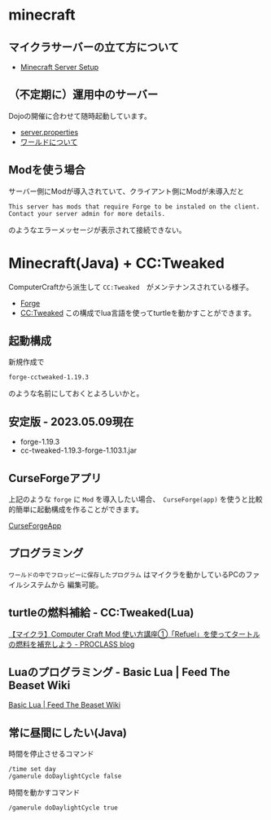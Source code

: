 # minecraft

## マイクラサーバーの立て方について
- [Minecraft Server Setup](ServerSetup.md)

## （不定期に）運用中のサーバー
Dojoの開催に合わせて随時起動しています。 
- [server.properties](properties.md)
- [ワールドについて](world.md)

## Modを使う場合
サーバー側にModが導入されていて、クライアント側にModが未導入だと
```
This server has mods that require Forge to be instaled on the client.
Contact your server admin for more details.
```
のようなエラーメッセージが表示されて接続できない。

# Minecraft(Java) + CC:Tweaked
ComputerCraftから派生して `CC:Tweaked`　がメンテナンスされている様子。
- [Forge](https://files.minecraftforge.net/net/minecraftforge/forge/)
- [CC:Tweaked](https://legacy.curseforge.com/minecraft/mc-mods/cc-tweaked)
この構成でlua言語を使ってturtleを動かすことができます。

## 起動構成
新規作成で
```
forge-cctweaked-1.19.3
```
のような名前にしておくとよろしいかと。

## 安定版 - 2023.05.09現在
- forge-1.19.3
- cc-tweaked-1.19.3-forge-1.103.1.jar

## CurseForgeアプリ
上記のような `forge` に `Mod` を導入したい場合、　`CurseForge(app)` を使うと比較的簡単に起動構成を作ることができます。

[CurseForgeApp](CurseForgeApp.md)


## プログラミング
`ワールドの中でフロッピーに保存したプログラム` はマイクラを動かしているPCのファイルシステムから
編集可能。

## turtleの燃料補給 - CC:Tweaked(Lua)
[【マイクラ】Computer Craft Mod 使い方講座①「Refuel」を使ってタートルの燃料を補充しよう - PROCLASS blog](https://proclass.jp/blog/?p=8017)

## Luaのプログラミング - Basic Lua | Feed The Beaset Wiki
[Basic Lua | Feed The Beaset Wiki](https://feed-the-beast.fandom.com/wiki/Basic_Lua)

## 常に昼間にしたい(Java)
時間を停止させるコマンド
```
/time set day
/gamerule doDaylightCycle false
```
時間を動かすコマンド
```
/gamerule doDaylightCycle true
```
